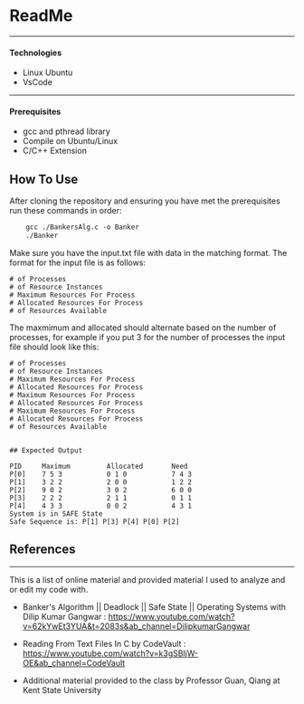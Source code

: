 # ReadMe


---

#### Technologies

- Linux Ubuntu
- VsCode

---


#### Prerequisites
- gcc and pthread library
- Compile on Ubuntu/Linux
- C/C++ Extension

## How To Use
After cloning the repository and ensuring you have met the prerequisites
run these commands in order:
```html
    gcc ./BankersAlg.c -o Banker
    ./Banker
```
Make sure you have the input.txt file with data in the matching format.
The format for the input file is as follows:
```
# of Processes
# of Resource Instances
# Maximum Resources For Process
# Allocated Resources For Process
# of Resources Available

```
The maxmimum and allocated should alternate based on the number of processes, for example if you put 3 for the number of processes the input file should look like this:
```
# of Processes
# of Resource Instances
# Maximum Resources For Process
# Allocated Resources For Process
# Maximum Resources For Process
# Allocated Resources For Process
# Maximum Resources For Process
# Allocated Resources For Process
# of Resources Available


## Expected Output

PID     Maximum         Allocated       Need
P[0]    7 5 3           0 1 0           7 4 3
P[1]    3 2 2           2 0 0           1 2 2
P[2]    9 0 2           3 0 2           6 0 0
P[3]    2 2 2           2 1 1           0 1 1
P[4]    4 3 3           0 0 2           4 3 1
System is in SAFE State
Safe Sequence is: P[1] P[3] P[4] P[0] P[2]
```

## References
---
This is a list of online material and provided material I used to analyze and or edit my code with.

- Banker's Algorithm || Deadlock || Safe State || Operating Systems with Dilip Kumar Gangwar  : https://www.youtube.com/watch?v=62kYwEt3YUA&t=2083s&ab_channel=DilipkumarGangwar

- Reading From Text Files In C by CodeVault : https://www.youtube.com/watch?v=k3gSBljW-OE&ab_channel=CodeVault

- Additional material provided to the class by Professor Guan, Qiang at Kent State University
